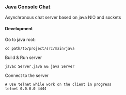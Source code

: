 ### Java Console Chat

Asynchronous chat server based on java NIO and sockets

#### Development

Go to java root:
```
cd path/to/project/src/main/java
```

Build &amp; Run server
```
javac Server.java && java Server
```

Connect to the server
```
# Use telnet while work on the client in progress
telnet 0.0.0.0 4444
```
